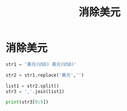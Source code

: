 ﻿---
title: 消除美元
tag:
    Python
    消除美元
---

# 消除美元

```python
str1 = '美元(USD) 美元(USD)'

str2 = str1.replace('美元','')

list1 = str2.split()
str3 = ','.join(list1)

print(str3[0:5])
```